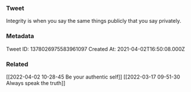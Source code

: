 ### Tweet
Integrity is when you say the same things publicly that you say privately.

### Metadata
Tweet ID: 1378026975583961097
Created At: 2021-04-02T16:50:08.000Z

### Related
[[2022-04-02 10-28-45 Be your authentic self]]
[[2022-03-17 09-51-30 Always speak the truth]]

